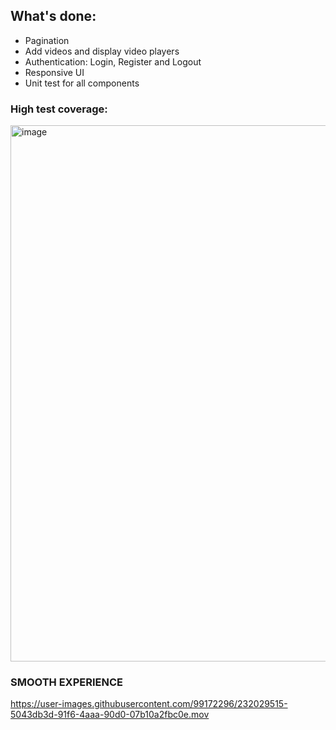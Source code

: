 ## What's done:
- Pagination
- Add videos and display video players
- Authentication: Login, Register and Logout
- Responsive UI
- Unit test for all components

### High test coverage:
<img width="858" alt="image" src="https://user-images.githubusercontent.com/99172296/232028656-38751961-8f33-4c82-9ee7-c79a3e6781ce.png">

### SMOOTH EXPERIENCE
https://user-images.githubusercontent.com/99172296/232029515-5043db3d-91f6-4aaa-90d0-07b10a2fbc0e.mov

